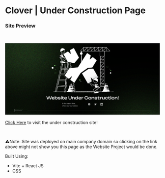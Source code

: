 # Clover | Under Construction Page 

### Site Preview

<br/>

![Live Site](./screenshot.png)

[Click Here](https://www.cloverdesignhq.com) to visit the under construction site! 

<br/>

⚠️Note: Site was deployed on main company domain so clicking on the link above might not show you this page as the Website Project would be done.

Built Using:

- Vite + React JS
- CSS
